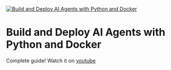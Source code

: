 [![Build and Deploy AI Agents with Python and Docker](https://img.youtube.com/vi/KC8HT0eWSGk/maxresdefault.jpg)](https://youtu.be/KC8HT0eWSGk)


# Build and Deploy AI Agents with Python and Docker


Complete guide! Watch it on [youtube](https://youtu.be/KC8HT0eWSGk)
